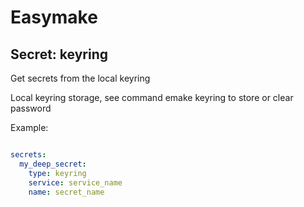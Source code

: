 # Easymake

## Secret: keyring

Get secrets from the local keyring

Local keyring storage, see command emake keyring to store or clear password

Example:
```yaml

secrets:
  my_deep_secret:
    type: keyring
    service: service_name
    name: secret_name

```